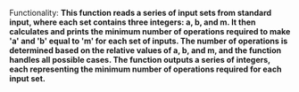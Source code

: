 Functionality: **This function reads a series of input sets from standard input, where each set contains three integers: a, b, and m. It then calculates and prints the minimum number of operations required to make 'a' and 'b' equal to 'm' for each set of inputs. The number of operations is determined based on the relative values of a, b, and m, and the function handles all possible cases. The function outputs a series of integers, each representing the minimum number of operations required for each input set.**